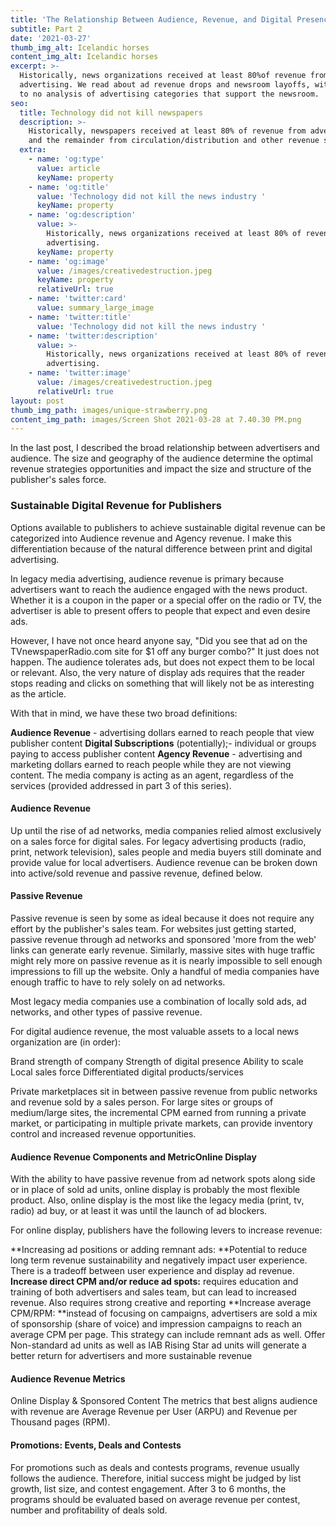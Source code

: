 ```yaml
---
title: 'The Relationship Between Audience, Revenue, and Digital Presence'
subtitle: Part 2
date: '2021-03-27'
thumb_img_alt: Icelandic horses
content_img_alt: Icelandic horses
excerpt: >-
  Historically, news organizations received at least 80%of revenue from
  advertising. We read about ad revenue drops and newsroom layoffs, with little
  to no analysis of advertising categories that support the newsroom.
seo:
  title: Technology did not kill newspapers
  description: >-
    Historically, newspapers received at least 80% of revenue from advertising
    and the remainder from circulation/distribution and other revenue sources
  extra:
    - name: 'og:type'
      value: article
      keyName: property
    - name: 'og:title'
      value: 'Technology did not kill the news industry '
      keyName: property
    - name: 'og:description'
      value: >-
        Historically, news organizations received at least 80% of revenue from
        advertising. 
      keyName: property
    - name: 'og:image'
      value: /images/creativedestruction.jpeg
      keyName: property
      relativeUrl: true
    - name: 'twitter:card'
      value: summary_large_image
    - name: 'twitter:title'
      value: 'Technology did not kill the news industry '
    - name: 'twitter:description'
      value: >-
        Historically, news organizations received at least 80% of revenue from
        advertising. 
    - name: 'twitter:image'
      value: /images/creativedestruction.jpeg
      relativeUrl: true
layout: post
thumb_img_path: images/unique-strawberry.png
content_img_path: images/Screen Shot 2021-03-28 at 7.40.30 PM.png
---
```

In the last post, I described the broad relationship between advertisers and audience.  The size and geography of the audience determine the optimal revenue strategies opportunities and impact the size and structure of the publisher's sales force.

### Sustainable Digital Revenue for Publishers

Options available to publishers to achieve sustainable digital revenue can be categorized into Audience revenue and Agency revenue. I make this differentiation because of the natural difference between print and digital advertising.

In legacy media advertising, audience revenue is primary because advertisers want to reach the audience engaged with the news product. Whether it is a coupon in the paper or a special offer on the radio or TV, the advertiser is able to present offers to people that expect and even desire ads.

However, I have not once heard anyone say, "Did you see that ad on the TVnewspaperRadio.com site for $1 off any burger combo?"  It just does not happen.  The audience tolerates ads, but does not expect them to be local or relevant.  Also, the very nature of display ads requires that the reader stops reading and clicks on something that will likely not be as interesting as the article.

With that in mind, we have these two broad definitions:

**Audience Revenue** - advertising dollars earned to reach people that view publisher content
**Digital Subscriptions** (potentially);- individual or groups paying to access publisher content
**Agency Revenue** - advertising and marketing dollars earned to reach people while they are not viewing content. The media company is acting as an agent, regardless of the services (provided addressed in part 3 of this series).

#### Audience Revenue

Up until the rise of ad networks, media companies relied almost exclusively on a sales force for digital sales. For legacy advertising products (radio, print, network television), sales people and media buyers still dominate and provide value for local advertisers.  Audience revenue can be broken down into active/sold revenue and passive revenue, defined below.

#### Passive Revenue

Passive revenue is seen by some as ideal because it does not require any effort by the publisher's sales team.  For websites just getting started, passive revenue through ad networks and sponsored 'more from the web' links can generate early revenue.  Similarly, massive sites with huge traffic might rely more on passive revenue as it is nearly impossible to sell enough impressions to fill up the website.  Only a handful of media companies have enough traffic to have to rely solely on ad networks.

Most legacy media companies use a combination of locally sold ads, ad networks, and other types of passive revenue.

For digital audience revenue, the most valuable assets to a local news organization are (in order):

Brand strength of company
Strength of digital presence
Ability to scale
Local sales force
Differentiated digital products/services

Private marketplaces sit in between passive revenue from public networks and revenue sold by a sales person.  For large sites or groups of medium/large sites, the incremental CPM earned from running a private market, or participating in multiple private markets, can provide inventory control and increased revenue opportunities.

#### Audience Revenue Components and MetricOnline Display

With the ability to have passive revenue from ad network spots along side or in place of sold ad units, online display is probably the most flexible product. Also, online display is the most like the legacy media (print, tv, radio) ad buy, or at least it was until the launch of ad blockers.

For online display, publishers have the following levers to increase revenue:

**Increasing ad positions or adding remnant ads: **Potential to reduce long term revenue sustainability and negatively impact user experience.  There is a tradeoff between user experience and display ad revenue.
**Increase direct CPM and/or reduce ad spots:** requires education and training of both advertisers and sales team, but can lead to increased revenue.  Also requires strong creative and reporting
**Increase average CPM/RPM: **instead of focusing on campaigns, advertisers are sold a mix of sponsorship (share of voice) and impression campaigns to reach an average CPM per page.  This strategy can include remnant ads as well. Offer Non-standard ad units as well as IAB Rising Star ad units will generate a better return for advertisers and more sustainable revenue

#### Audience Revenue Metrics

Online Display & Sponsored Content
The metrics that best aligns audience with revenue are Average Revenue per User (ARPU) and Revenue per Thousand pages (RPM).

#### Promotions: Events, Deals and Contests

For promotions such as deals and contests programs, revenue usually follows the audience.  Therefore, initial success might be judged by list growth, list size, and contest engagement.  After 3 to 6 months, the programs should be evaluated based on average revenue per contest, number and profitability of deals sold.
